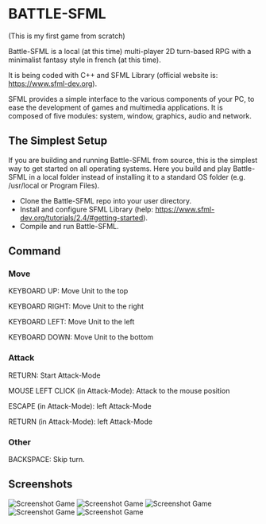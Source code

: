 # BATTLE-SFML
(This is my first game from scratch)

Battle-SFML is a local (at this time) multi-player 2D turn-based RPG with a minimalist fantasy style in french (at this time).

It is being coded with C++ and SFML Library (official website is: https://www.sfml-dev.org).

SFML provides a simple interface to the various components of your PC, to ease the development of games and multimedia applications. It is composed of five modules: system, window, graphics, audio and network.

## The Simplest Setup

If you are building and running Battle-SFML from source, this is the simplest way to get started on all operating systems. Here you build and play Battle-SFML in a local folder instead of installing it to a standard OS folder (e.g. /usr/local or Program Files).

* Clone the Battle-SFML repo into your user directory.
* Install and configure SFML Library (help: https://www.sfml-dev.org/tutorials/2.4/#getting-started).
* Compile and run Battle-SFML.



## Command

### Move

KEYBOARD UP: Move Unit to the top

KEYBOARD RIGHT: Move Unit to the right

KEYBOARD LEFT: Move Unit to the left

KEYBOARD DOWN: Move Unit to the bottom


### Attack

RETURN: Start Attack-Mode

MOUSE LEFT CLICK (in Attack-Mode): Attack to the mouse position

ESCAPE (in Attack-Mode): left Attack-Mode

RETURN (in Attack-Mode): left Attack-Mode


### Other
BACKSPACE: Skip turn.


## Screenshots

![Screenshot Game](https://github.com/habi-a/BATTLE_SFML/blob/master/assets/image/screenshots/Capture4.PNG)
![Screenshot Game](https://github.com/habi-a/BATTLE_SFML/blob/master/assets/image/screenshots/Capture.PNG)
![Screenshot Game](https://github.com/habi-a/BATTLE_SFML/blob/master/assets/image/screenshots/Capture2.PNG)
![Screenshot Game](https://github.com/habi-a/BATTLE_SFML/blob/master/assets/image/screenshots/Capture3.PNG)
![Screenshot Game](https://github.com/habi-a/BATTLE_SFML/blob/master/assets/image/screenshots/Capture6.PNG)

